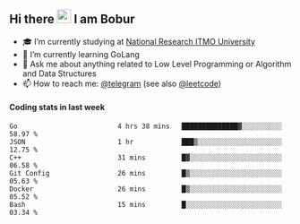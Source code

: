 ## Hi there <img src="https://media.giphy.com/media/hvRJCLFzcasrR4ia7z/giphy.gif" width="25px"> I am Bobur

- :mortar_board: I’m currently studying at [National Research ITMO University](https://itmo.ru/)
- :seedling: I’m currently learning GoLang
- :speech_balloon: Ask me about anything related to Low Level Programming or Algorithm and Data Structures
- :mailbox: How to reach me: [@telegram](https://t.me/bobur_zakirov) (see also [@leetcode](https://leetcode.com/insanis/))      

#### Coding stats in last week

<!--START_SECTION:waka-->

```text
Go                         4 hrs 38 mins   ██████████████▓░░░░░░░░░░   58.97 %
JSON                       1 hr            ███▒░░░░░░░░░░░░░░░░░░░░░   12.75 %
C++                        31 mins         █▓░░░░░░░░░░░░░░░░░░░░░░░   06.58 %
Git Config                 26 mins         █▒░░░░░░░░░░░░░░░░░░░░░░░   05.63 %
Docker                     26 mins         █▒░░░░░░░░░░░░░░░░░░░░░░░   05.52 %
Bash                       15 mins         █░░░░░░░░░░░░░░░░░░░░░░░░   03.34 %
```

<!--END_SECTION:waka-->
